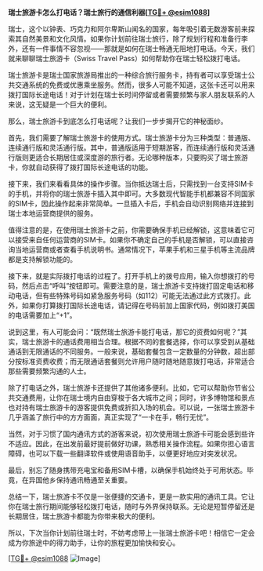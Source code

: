 **瑞士旅游卡怎么打电话？瑞士旅行的通信利器[[TG💪+ @esim1088](https://t.me/s/esim1088)]**

瑞士，这个以钟表、巧克力和阿尔卑斯山闻名的国家，每年吸引着无数游客前来探索其自然美景和文化风情。如果你计划前往瑞士旅行，除了规划行程和准备行李外，还有一件事情不容忽视——那就是如何在瑞士畅通无阻地打电话。今天，我们就来聊聊瑞士旅游卡（Swiss Travel Pass）如何帮助你在瑞士轻松拨打电话。

瑞士旅游卡是瑞士国家旅游局推出的一种综合旅行服务卡，持有者可以享受瑞士公共交通系统的免费或优惠乘坐服务。然而，很多人可能不知道，这张卡还可以用来拨打国际长途电话！对于计划在瑞士长时间停留或者需要频繁与家人朋友联系的人来说，这无疑是一个巨大的便利。

那么，瑞士旅游卡到底怎么打电话呢？让我们一步步揭开它的神秘面纱。

首先，我们需要了解瑞士旅游卡的使用方式。瑞士旅游卡分为三种类型：普通版、连续通行版和灵活通行版。其中，普通版适用于短期游客，而连续通行版和灵活通行版则更适合长期居住或深度游的旅行者。无论哪种版本，只要购买了瑞士旅游卡，你就自动获得了拨打国际长途电话的功能。

接下来，我们来看看具体的操作步骤。当你抵达瑞士后，只需找到一台支持SIM卡的手机，并将你的瑞士旅游卡插入其中即可。大多数现代智能手机都兼容不同国家的SIM卡，因此操作起来非常简单。一旦插入卡后，手机会自动识别网络并连接到瑞士本地运营商提供的服务。

值得注意的是，在使用瑞士旅游卡之前，你需要确保手机已经解锁，这意味着它可以接受来自任何运营商的SIM卡。如果你不确定自己的手机是否解锁，可以直接咨询当地运营商或者查看手机说明书。通常情况下，苹果手机和三星手机等主流品牌都是支持解锁功能的。

接下来，就是实际拨打电话的过程了。打开手机上的拨号应用，输入你想拨打的号码，然后点击“呼叫”按钮即可。需要注意的是，瑞士旅游卡支持拨打固定电话和移动电话，但有些特殊号码如紧急服务号码（如112）可能无法通过此方式拨打。此外，如果你打算拨打国际长途电话，请记得在号码前加上国家代码，例如拨打美国的电话需要加上“+1”。

说到这里，有人可能会问：“既然瑞士旅游卡能打电话，那它的资费如何呢？”其实，瑞士旅游卡的通话费用相当合理。根据不同的套餐选择，你可以享受到从基础通话到无限通话的不同服务。一般来说，基础套餐包含一定数量的分钟数，超出部分按标准资费收费；而无限通话套餐则允许用户随时随地随意拨打电话，非常适合那些需要频繁沟通的人士。

除了打电话之外，瑞士旅游卡还提供了其他诸多便利。比如，它可以帮助你节省公共交通费用，让你在瑞士境内自由穿梭于各大城市之间；同时，许多博物馆和景点也对持有瑞士旅游卡的游客提供免费或折扣入场的机会。可以说，一张瑞士旅游卡几乎涵盖了旅行中的方方面面，真正实现了“一卡在手，畅行无忧”。

当然，对于习惯了国内通讯方式的游客来说，初次使用瑞士旅游卡可能会感到些许不适应。因此，在出发前最好提前做好功课，熟悉相关操作流程。如果你担心语言障碍，也可以下载一些翻译软件或使用语音助手，以便更好地应对突发状况。

最后，别忘了随身携带充电宝和备用SIM卡槽，以确保手机始终处于可用状态。毕竟，在异国他乡保持通讯畅通至关重要。

总结一下，瑞士旅游卡不仅是一张便捷的交通卡，更是一款实用的通讯工具。它让你在瑞士旅行期间能够轻松拨打电话，随时与外界保持联系。无论是短暂停留还是长期居住，瑞士旅游卡都能为你带来极大的便利。

所以，下次当你计划前往瑞士时，不妨考虑带上一张瑞士旅游卡吧！相信它一定会成为你旅途中的得力助手，让你的旅程更加愉快和安心。

[[TG💪+ @esim1088](https://t.me/s/esim1088) ![Image](https://i.postimg.cc/4NQfJmqS/Snipaste-2025-05-13-00-14-12.png)]